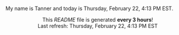My name is Tanner and today is Thursday, February 22, 4:13 PM EST.

<p align="center">This <i>README</i> file is generated <b>every 3 hours</b>!</br>Last refresh: Thursday, February 22, 4:13 PM EST<br /></p>
